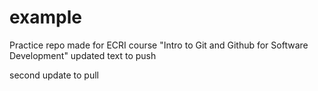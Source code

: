 # example
Practice repo made for ECRI course "Intro to Git and Github for Software Development"
updated text to push

second update to pull
